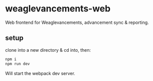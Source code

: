 # weaglevancements-web

Web frontend for Weaglevancements, advancement sync & reporting.

## setup

clone into a new directory & cd into, then:

```sh
npm i
npm run dev
```

Will start the webpack dev server.
